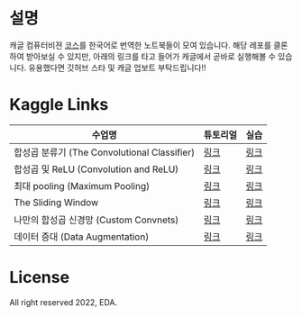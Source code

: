 # 설명
캐글 컴퓨터비젼 [코스](https://www.kaggle.com/learn/computer-vision?rvi=1)를 한국어로 번역한 노트북들이 모여 있습니다. 해당 레포를 클론하여 받아보실 수 있지만, 
아래의 링크를 타고 들어가 캐글에서 곧바로 실행해볼 수 있습니다. 유용했다면 깃허브 스타 및 캐글 업보트 부탁드립니다!!

# Kaggle Links

| 수업명 | 튜토리얼 | 실습 |
| ----- | --- | --- |
| 합성곱 분류기 (The Convolutional Classifier) | [링크](https://www.kaggle.com/code/edaeastsidegunn/the-convolutional-classifier?scriptVersionId=102957826) | [링크](https://www.kaggle.com/code/donggeonhan/exercise-the-convolutional-classifier-korean-ver/notebook?scriptVersionId=102954459) |
| 합성곱 및 ReLU (Convolution and ReLU) | [링크](https://www.kaggle.com/code/vkehfdl1/relu-tutorial?scriptVersionId=102594762) | [링크](https://www.kaggle.com/code/vkehfdl1/convolution-and-relu-korean-ver/notebook) |
| 최대 pooling (Maximum Pooling) | [링크](https://www.kaggle.com/code/vkehfdl1/pooling-tutorial/notebook?scriptVersionId=102629245) | [링크](https://www.kaggle.com/code/vkehfdl1/pooling/notebook) |
| The Sliding Window | [링크](https://www.kaggle.com/code/hyunwookkwon/the-sliding-windows-ver-kor) | [링크](https://www.kaggle.com/code/hyunwookkwon/exercise-the-sliding-window-ver-kor) |
| 나만의 합성곱 신경망 (Custom Convnets) | [링크](https://www.kaggle.com/code/edaeastsidegunn/custom-convnets) | [링크](https://www.kaggle.com/code/edaeastsidegunn/exercise-custom-convnets?scriptVersionId=102631443) |
| 데이터 증대 (Data Augmentation) | [링크](https://www.kaggle.com/code/hyunwookkwon/data-augmentation-ver-kor) | [링크](https://www.kaggle.com/code/hyunwookkwon/exercise-data-augmentation) |

# License
All right reserved 2022, EDA.
